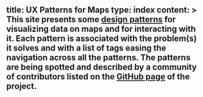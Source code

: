 title: UX Patterns for Maps
type: index
content: >
    This site presents some [design patterns](http://en.wikipedia.org/wiki/Design_pattern) for visualizing data on maps and for interacting with it. Each pattern is associated with the problem(s) it solves and with a list of tags easing the navigation across all the patterns. The patterns are being spotted and described by a community of contributors listed on the [GitHub page](https://github.com/ubimix/ux-patterns/blob/master/contributors.md) of the project.
---